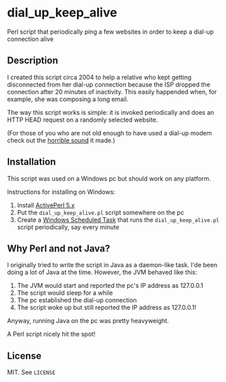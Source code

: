 # dial_up_keep_alive

Perl script that periodically ping a few websites in order to keep a dial-up connection alive

## Description

I created this script circa 2004 to help a relative who kept getting disconnected from her dial-up connection because the ISP dropped the connection after 20 minutes of inactivity. This easily happended when, for example, she was composing a long email.

The way this script works is simple: it is invoked periodically and does an HTTP HEAD request on a randomly selected website.

(For those of you who are not old enough to have used a dial-up modem check out the [horrible sound](https://raw.githubusercontent.com/robertmaldon/dial_up_keep_alive/master/56k_dial_up_modem.mp3) it made.)

## Installation

This script was used on a Windows pc but should work on any platform.

Instructions for installing on Windows:

1. Install [ActivePerl 5.x](http://www.activestate.com/activeperl)
2. Put the `dial_up_keep_alive.pl` script somewhere on the pc
3. Create a [Windows Scheduled Task](http://support.microsoft.com/kb/308569) that runs the `dial_up_keep_alive.pl` script periodically, say every minute

## Why Perl and not Java?

I originally tried to write the script in Java as a daemon-like task. I'de been doing a lot of Java at the time. However, the JVM behaved like this:

1. The JVM would start and reported the pc's IP address as 127.0.0.1
2. The script would sleep for a while
3. The pc established the dial-up connection
4. The script woke up but still reported the IP address as 127.0.0.1!

Anyway, running Java on the pc was pretty heavyweight.

A Perl script nicely hit the spot!

## License

MIT. See `LICENSE`